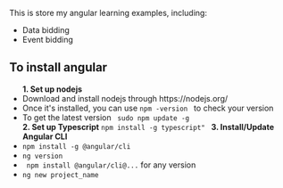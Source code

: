 This is store my angular learning examples, including:
<ul>
  <li>Data bidding</li>
  <li>Event bidding</li>
</ul>

<h2>To install angular</h2>
<ul>
  <b> 1. Set up nodejs</b>
  <li>Download and install nodejs through https://nodejs.org/</li>
  <li>Once it's installed, you can use <code>npm -version </code> to check your version</li>
  <li>To get the latest version <code> sudo npm update -g</code> </li>
  <b> 2. Set up Typescript</b>
  <code>npm install -g typescript" </code>
  <b> 3. Install/Update Angular CLI</b>
  <li><code>npm install -g @angular/cli </code></li>
  <li> <code>ng version</code></li>
  <li> <code> npm install @angular/cli@...</code> for any version</li>
  <li><code>ng new project_name </code></li>
</ul>

  
